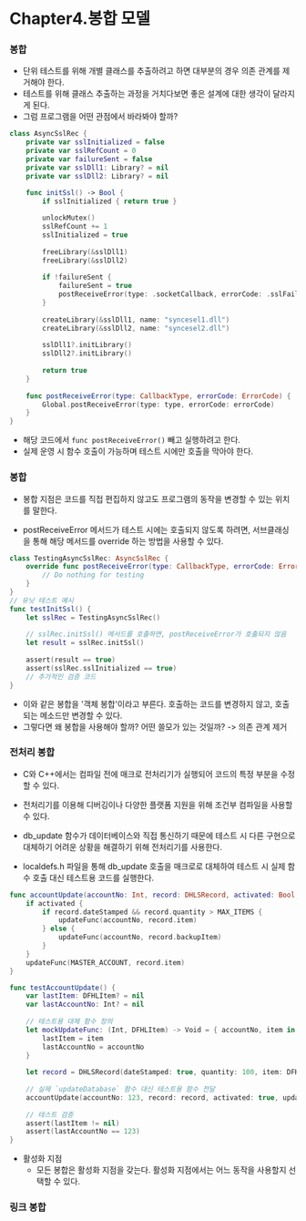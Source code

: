 # Chapter4.봉합 모델

### 봉합
- 단위 테스트를 위해 개별 클래스를 추출하려고 하면 대부분의 경우 의존 관계를 제거해야 한다.
- 테스트를 위해 클래스 추출하는 과정을 거치다보면 좋은 설계에 대한 생각이 달라지게 된다.
- 그럼 프로그램을 어떤 관점에서 바라봐야 할까?
``` swift
class AsyncSslRec {
    private var sslInitialized = false
    private var sslRefCount = 0
    private var failureSent = false
    private var sslDll1: Library? = nil
    private var sslDll2: Library? = nil

    func initSsl() -> Bool {
        if sslInitialized { return true }
        
        unlockMutex()
        sslRefCount += 1
        sslInitialized = true
        
        freeLibrary(&sslDll1)
        freeLibrary(&sslDll2)
        
        if !failureSent {
            failureSent = true
            postReceiveError(type: .socketCallback, errorCode: .sslFailure)
        }
        
        createLibrary(&sslDll1, name: "syncesel1.dll")
        createLibrary(&sslDll2, name: "syncesel2.dll")
        
        sslDll1?.initLibrary()
        sslDll2?.initLibrary()
        
        return true
    }
    
    func postReceiveError(type: CallbackType, errorCode: ErrorCode) {
        Global.postReceiveError(type: type, errorCode: errorCode)
    }
}
```

- 해당 코드에서 `func postReceiveError()` 빼고 실행하려고 한다.
- 실제 운영 시 함수 호출이 가능하며 테스트 시에만 호출을 막아야 한다.

### 봉합
- 봉합 지점은 코드를 직접 편집하지 않고도 프로그램의 동작을 변경할 수 있는 위치를 말한다.

- postReceiveError 메서드가 테스트 시에는 호출되지 않도록 하려면, 서브클래싱을 통해 해당 메서드를 override 하는 방법을 사용할 수 있다.
```swift
class TestingAsyncSslRec: AsyncSslRec {
    override func postReceiveError(type: CallbackType, errorCode: ErrorCode) {
        // Do nothing for testing
    }
}
// 유닛 테스트 예시
func testInitSsl() {
    let sslRec = TestingAsyncSslRec()
    
    // sslRec.initSsl() 메서드를 호출하면, postReceiveError가 호출되지 않음
    let result = sslRec.initSsl()
    
    assert(result == true)
    assert(sslRec.sslInitialized == true)
    // 추가적인 검증 코드
}
```
- 이와 같은 봉합을 '객체 봉합'이라고 부른다. 호출하는 코드를 변경하지 않고, 호출되는 메소드만 변경할 수 있다.
- 그렇다면 왜 봉합을 사용해야 할까? 어떤 쓸모가 있는 것일까? -> 의존 관계 제거

### 전처리 봉합
- C와 C++에서는 컴파일 전에 매크로 전처리기가 실행되어 코드의 특정 부분을 수정할 수 있다.
- 전처리기를 이용해 디버깅이나 다양한 플랫폼 지원을 위해 조건부 컴파일을 사용할 수 있다.

- db_update 함수가 데이터베이스와 직접 통신하기 때문에 테스트 시 다른 구현으로 대체하기 어려운 상황을 해결하기 위해 전처리기를 사용한다.
- localdefs.h 파일을 통해 db_update 호출을 매크로로 대체하여 테스트 시 실제 함수 호출 대신 테스트용 코드를 실행한다.
```swift
func accountUpdate(accountNo: Int, record: DHLSRecord, activated: Bool, updateFunc: (Int, DFHLItem) -> Void = updateDatabase) {
    if activated {
        if record.dateStamped && record.quantity > MAX_ITEMS {
            updateFunc(accountNo, record.item)
        } else {
            updateFunc(accountNo, record.backupItem)
        }
    }
    updateFunc(MASTER_ACCOUNT, record.item)
}

func testAccountUpdate() {
    var lastItem: DFHLItem? = nil
    var lastAccountNo: Int? = nil
    
    // 테스트용 대체 함수 정의
    let mockUpdateFunc: (Int, DFHLItem) -> Void = { accountNo, item in
        lastItem = item
        lastAccountNo = accountNo
    }
    
    let record = DHLSRecord(dateStamped: true, quantity: 100, item: DFHLItem(), backupItem: DFHLItem())
    
    // 실제 `updateDatabase` 함수 대신 테스트용 함수 전달
    accountUpdate(accountNo: 123, record: record, activated: true, updateFunc: mockUpdateFunc)
    
    // 테스트 검증
    assert(lastItem != nil)
    assert(lastAccountNo == 123)
}
```
- 활성화 지점
  - 모든 봉합은 활성화 지점을 갖는다. 활성화 지점에서는 어느 동작을 사용할지 선택할 수 있다.
 
### 링크 봉합
